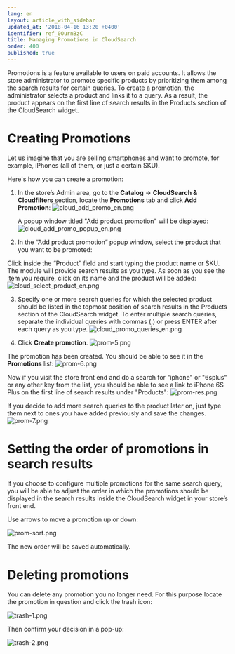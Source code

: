 ```yaml
---
lang: en
layout: article_with_sidebar
updated_at: '2018-04-16 13:20 +0400'
identifier: ref_0OurnBzC
title: Managing Promotions in CloudSearch
order: 400
published: true
---
```

Promotions is a feature available to users on paid accounts. It allows the store administrator to promote specific products by prioritizing them among the search results for certain queries. To create a promotion, the administrator selects a product and links it to a query. As a result, the product appears on the first line of search results in the Products section of the CloudSearch widget.

# Creating Promotions

Let us imagine that you are selling smartphones and want to promote, for example, iPhones (all of them, or just a certain SKU). 

Here's how you can create a promotion:

1. In the store’s Admin area, go to the **Catalog** -> **CloudSearch & Cloudfilters** section, locate the **Promotions** tab and click **Add Promotion**:
   ![cloud_add_promo_en.png]({{site.baseurl}}/attachments/ref_0OurnBzC/cloud_add_promo_en.png)
  
   A popup window titled "Add product promotion" will be displayed:
   ![cloud_add_promo_popup_en.png]({{site.baseurl}}/attachments/ref_0OurnBzC/cloud_add_promo_popup_en.png)
    
2. In the “Add product promotion” popup window, select the product that you want to be promoted:
  
  Click inside the “Product” field and start typing the product name or SKU. The module will provide search results as you type. As soon as you see the item you require, click on its name and the product will be added:
  ![cloud_select_product_en.png]({{site.baseurl}}/attachments/ref_0OurnBzC/cloud_select_product_en.png)
  
3. Specify one or more search queries for which the selected product should be listed in the topmost position of search results in the Products section of the CloudSearch widget. To enter multiple search queries, separate the individual queries with commas (,) or press ENTER after each query as you type.
  ![cloud_promo_queries_en.png]({{site.baseurl}}/attachments/ref_0OurnBzC/cloud_promo_queries_en.png)
  
4. Click **Create promotion**.
  ![prom-5.png]({{site.baseurl}}/attachments/ref_0OurnBzC/prom-5.png)

The promotion has been created. You should be able to see it in the **Promotions** list:
  ![prom-6.png]({{site.baseurl}}/attachments/ref_0OurnBzC/prom-6.png)

Now if you visit the store front end and do a search for "iphone" or "6splus" or any other key from the list, you should be able to see a link to iPhone 6S Plus on the first line of search results under "Products":
  ![prom-res.png]({{site.baseurl}}/attachments/ref_0OurnBzC/prom-res.png)

If you decide to add more search queries to the product later on, just type them next to ones you have added previously and save the changes.
  ![prom-7.png]({{site.baseurl}}/attachments/ref_0OurnBzC/prom-7.png)


# Setting the order of promotions in search results

If you choose to configure multiple promotions for the same search query, you will be able to adjust the order in which the promotions should be displayed in the search results inside the CloudSearch widget in your store’s front end. 

Use arrows to move a promotion up or down:

![prom-sort.png]({{site.baseurl}}/attachments/ref_0OurnBzC/prom-sort.png)

The new order will be saved automatically.

# Deleting promotions

You can delete any promotion you no longer need. 
For this purpose locate the promotion in question and click the trash icon:

![trash-1.png]({{site.baseurl}}/attachments/ref_0OurnBzC/trash-1.png)

Then confirm your decision in a pop-up:

![trash-2.png]({{site.baseurl}}/attachments/ref_0OurnBzC/trash-2.png)
